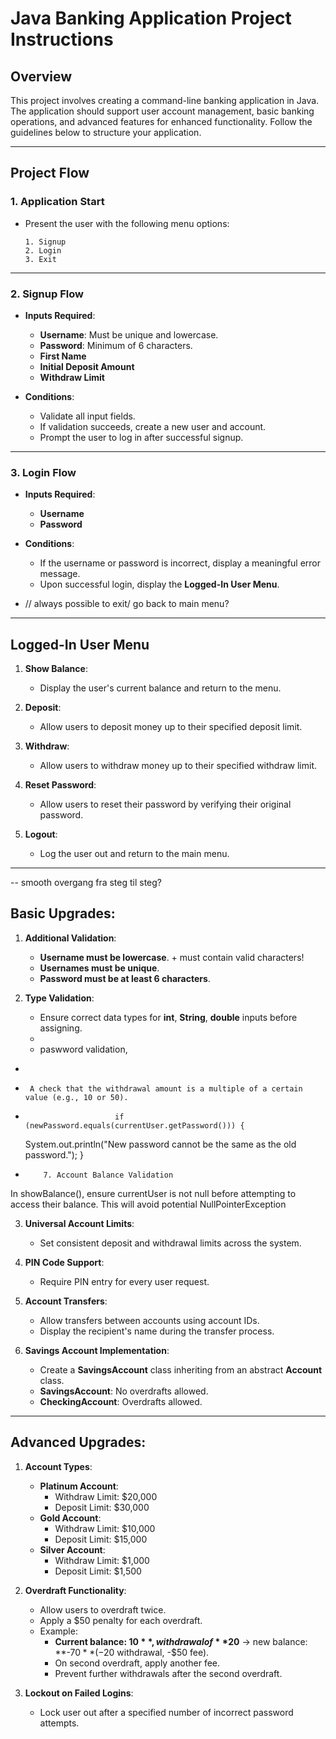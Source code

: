 

# **Java Banking Application Project Instructions**

## **Overview**
This project involves creating a command-line banking application in Java. The application should support user account management, basic banking operations, and advanced features for enhanced functionality. Follow the guidelines below to structure your application.

---

## **Project Flow**

### **1. Application Start**
- Present the user with the following menu options:
  ```
  1. Signup
  2. Login
  3. Exit
  ```

---

### **2. Signup Flow**
- **Inputs Required**:
  - **Username**: Must be unique and lowercase.    
  - **Password**: Minimum of 6 characters.
  - **First Name**
  - **Initial Deposit Amount**
  - **Withdraw Limit**

- **Conditions**:
  - Validate all input fields.  
  - If validation succeeds, create a new user and account.
  - Prompt the user to log in after successful signup.

---

### **3. Login Flow**
- **Inputs Required**:
  - **Username**
  - **Password**

- **Conditions**:
  - If the username or password is incorrect, display a meaningful error message.
  - Upon successful login, display the **Logged-In User Menu**.
- // always possible to exit/ go back to main menu?

---

## **Logged-In User Menu**

1. **Show Balance**:                
   - Display the user's current balance and return to the menu.

2. **Deposit**: 
   - Allow users to deposit money up to their specified deposit limit.

3. **Withdraw**: 
   - Allow users to withdraw money up to their specified withdraw limit.

4. **Reset Password**: 
   - Allow users to reset their password by verifying their original password.

5. **Logout**: 
   - Log the user out and return to the main menu.

---
                    

-- smooth overgang fra steg til steg? 


## Basic Upgrades:
1. **Additional Validation**:
   - **Username must be lowercase**. + must contain valid characters! 
   - **Usernames must be unique**.
   - **Password must be at least 6 characters**.

2. **Type Validation**:
   - Ensure correct data types for **int**, **String**, **double** inputs before assigning.                 
   - 
   - paswword validation, 
- 

-      A check that the withdrawal amount is a multiple of a certain value (e.g., 10 or 50).
-                         if (newPassword.equals(currentUser.getPassword())) {
  System.out.println("New password cannot be the same as the old password.");
  }
-         7. Account Balance Validation
In showBalance(), ensure currentUser is not null before attempting to access their balance. This will avoid potential NullPointerException

3. **Universal Account Limits**:
   - Set consistent deposit and withdrawal limits across the system.

4. **PIN Code Support**:
   - Require PIN entry for every user request.

5. **Account Transfers**:
   - Allow transfers between accounts using account IDs.
   - Display the recipient's name during the transfer process.

6. **Savings Account Implementation**:
   - Create a **SavingsAccount** class inheriting from an abstract **Account** class.
   - **SavingsAccount**: No overdrafts allowed.
   - **CheckingAccount**: Overdrafts allowed.

---

## Advanced Upgrades:
1. **Account Types**:
   - **Platinum Account**:
     - Withdraw Limit: $20,000
     - Deposit Limit: $30,000
   - **Gold Account**:
     - Withdraw Limit: $10,000
     - Deposit Limit: $15,000
   - **Silver Account**:
     - Withdraw Limit: $1,000
     - Deposit Limit: $1,500

2. **Overdraft Functionality**:
   - Allow users to overdraft twice.
   - Apply a $50 penalty for each overdraft.
   - Example:
     - **Current balance: $10**, withdrawal of **$20** → new balance: **-$70** (-$20 withdrawal, -$50 fee).
     - On second overdraft, apply another fee.
     - Prevent further withdrawals after the second overdraft.

3. **Lockout on Failed Logins**:
   - Lock user out after a specified number of incorrect password attempts.


